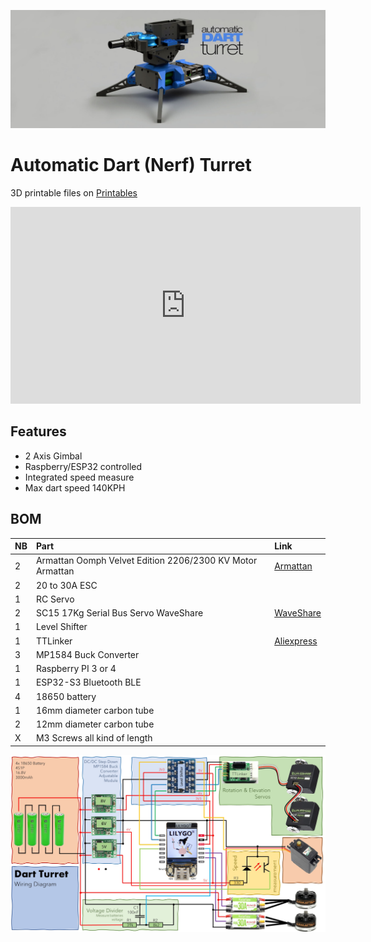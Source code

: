 ![Dart Turret](https://github.com/Tops76/Dart-Turret/blob/main/assets/Dart_Turret_github.jpg)

# Automatic Dart (Nerf) Turret

3D printable files on  [Printables](https://www.printables.com/model/338574-nerf-dart-turret-brushless-wifi-wip)

<iframe width="560" height="315" src="https://www.youtube.com/embed/cYqL7gMsiQk" title="YouTube video player" frameborder="0" allow="accelerometer; autoplay; clipboard-write; encrypted-media; gyroscope; picture-in-picture; web-share" allowfullscreen></iframe>

## Features
* 2 Axis Gimbal
* Raspberry/ESP32 controlled
* Integrated speed measure
* Max dart speed 140KPH

## BOM
| __NB__ | __Part__                                                  | Link |
| -------|:----------------------------------------------------------|:-----|
| 2      | Armattan Oomph Velvet Edition 2206/2300 KV Motor	Armattan | [Armattan](https://armattanquads.com/armattan-oomph-velvet-edition-2206-2300-kv-motor/)|
| 2      | 20 to 30A ESC                                             |      |
| 1      | RC Servo                                                  |      |
| 2      | SC15 17Kg Serial Bus Servo	WaveShare                      | [WaveShare](https://www.waveshare.com/sc15-servo.htm)     |
| 1      | Level Shifter                                             |      |
| 1      | TTLinker                                                  | [Aliexpress](https://www.aliexpress.com/item/1005004198537971.html)     |
| 3      | MP1584 Buck Converter                                     |      |
| 1      | Raspberry PI 3 or 4                                       |      |
| 1      | ESP32-S3 Bluetooth BLE                                    |      |
| 4      | 18650 battery                                             |      |
| 1      | 16mm diameter carbon tube                                 |      |
| 2      | 12mm diameter carbon tube                                 |      |
| X      | M3 Screws all kind of length                              |      |

![Wiring Diagram](https://github.com/Tops76/Dart-Turret/blob/main/assets/Dart_Turret_Wiring_Diagram.jpg)
